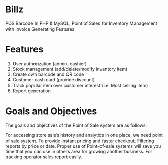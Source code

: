 # Billz
POS Barcode In PHP & MySQL, Point of Sales for Inventory Management with Invoice Generating Features
# Features
1. User authorization (admin, cashier)
2. Stock management (add/delete/modify inventory item)
3. Create own barcode and QR code
4. Customer cash card (provide discount)
5. Track popular item over customer interest (i.e. Most selling item)
6. Report generation
# Goals and Objectives
The goals and objectives of the Point of Sale system are as follows:

For accessing store sale’s history and analytics in one place, we need point of sale system.
To provide instant pricing and faster checkout.
Filtering reports by price or date.
Proper use of Point-of-sale systems will save you time that you can use in others area for growing another business.
For tracking operator sales report easily.
